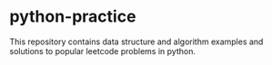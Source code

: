 # python-practice
This repository contains data structure and algorithm examples and solutions to popular leetcode problems in python.
